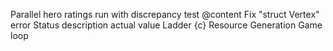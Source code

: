 Parallel hero ratings run with discrepancy test @content
Fix "struct Vertex" error
Status description actual value
Ladder {c}
    Resource
    Generation
    Game loop
